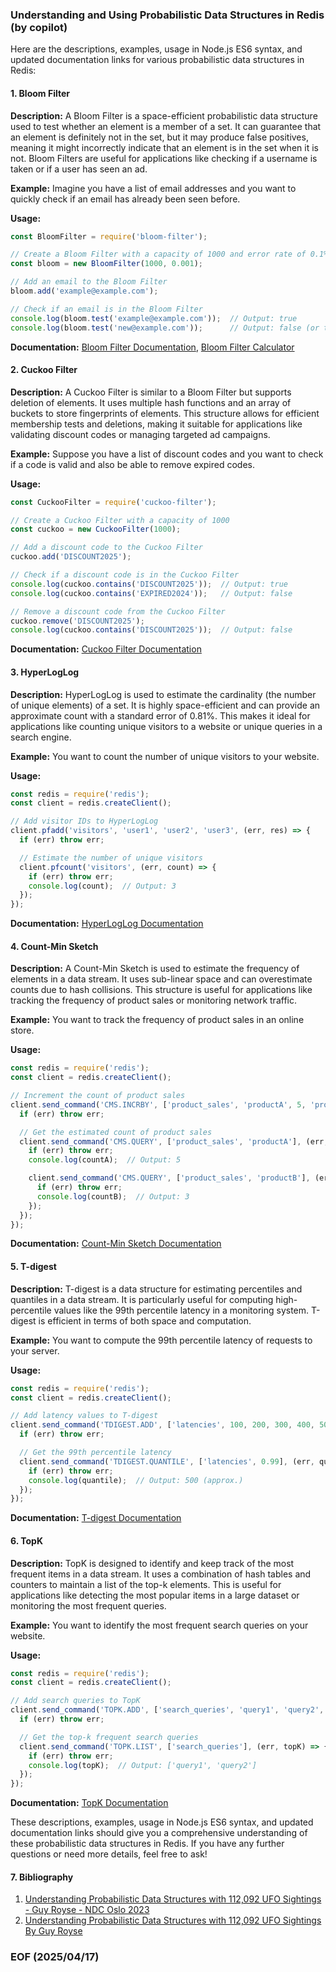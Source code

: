 ### Understanding and Using Probabilistic Data Structures in Redis (by copilot)

Here are the descriptions, examples, usage in Node.js ES6 syntax, and updated documentation links for various probabilistic data structures in Redis:


#### 1. Bloom Filter
**Description:** A Bloom Filter is a space-efficient probabilistic data structure used to test whether an element is a member of a set. It can guarantee that an element is definitely not in the set, but it may produce false positives, meaning it might incorrectly indicate that an element is in the set when it is not. Bloom Filters are useful for applications like checking if a username is taken or if a user has seen an ad.

**Example:** Imagine you have a list of email addresses and you want to quickly check if an email has already been seen before.

**Usage:** 
```javascript
const BloomFilter = require('bloom-filter');

// Create a Bloom Filter with a capacity of 1000 and error rate of 0.1%
const bloom = new BloomFilter(1000, 0.001);

// Add an email to the Bloom Filter
bloom.add('example@example.com');

// Check if an email is in the Bloom Filter
console.log(bloom.test('example@example.com'));  // Output: true
console.log(bloom.test('new@example.com'));      // Output: false (or true, but rarely)
```

**Documentation:** [Bloom Filter Documentation](https://redis.io/docs/latest/develop/data-types/probabilistic/bloom-filter/), [Bloom Filter Calculator](https://hur.st/bloomfilter/)


#### 2. Cuckoo Filter
**Description:** A Cuckoo Filter is similar to a Bloom Filter but supports deletion of elements. It uses multiple hash functions and an array of buckets to store fingerprints of elements. This structure allows for efficient membership tests and deletions, making it suitable for applications like validating discount codes or managing targeted ad campaigns.

**Example:** Suppose you have a list of discount codes and you want to check if a code is valid and also be able to remove expired codes.

**Usage:** 
```javascript
const CuckooFilter = require('cuckoo-filter');

// Create a Cuckoo Filter with a capacity of 1000
const cuckoo = new CuckooFilter(1000);

// Add a discount code to the Cuckoo Filter
cuckoo.add('DISCOUNT2025');

// Check if a discount code is in the Cuckoo Filter
console.log(cuckoo.contains('DISCOUNT2025'));  // Output: true
console.log(cuckoo.contains('EXPIRED2024'));   // Output: false

// Remove a discount code from the Cuckoo Filter
cuckoo.remove('DISCOUNT2025');
console.log(cuckoo.contains('DISCOUNT2025'));  // Output: false
```

**Documentation:** [Cuckoo Filter Documentation](https://redis.io/docs/latest/develop/data-types/probabilistic/cuckoo-filter/)


#### 3. HyperLogLog
**Description:** HyperLogLog is used to estimate the cardinality (the number of unique elements) of a set. It is highly space-efficient and can provide an approximate count with a standard error of 0.81%. This makes it ideal for applications like counting unique visitors to a website or unique queries in a search engine.

**Example:** You want to count the number of unique visitors to your website.

**Usage:** 
```javascript
const redis = require('redis');
const client = redis.createClient();

// Add visitor IDs to HyperLogLog
client.pfadd('visitors', 'user1', 'user2', 'user3', (err, res) => {
  if (err) throw err;

  // Estimate the number of unique visitors
  client.pfcount('visitors', (err, count) => {
    if (err) throw err;
    console.log(count);  // Output: 3
  });
});
```

**Documentation:** [HyperLogLog Documentation](https://redis.io/docs/latest/develop/data-types/probabilistic/hyperloglogs/)


#### 4. Count-Min Sketch
**Description:** A Count-Min Sketch is used to estimate the frequency of elements in a data stream. It uses sub-linear space and can overestimate counts due to hash collisions. This structure is useful for applications like tracking the frequency of product sales or monitoring network traffic.

**Example:** You want to track the frequency of product sales in an online store.

**Usage:** 
```javascript
const redis = require('redis');
const client = redis.createClient();

// Increment the count of product sales
client.send_command('CMS.INCRBY', ['product_sales', 'productA', 5, 'productB', 3], (err, res) => {
  if (err) throw err;

  // Get the estimated count of product sales
  client.send_command('CMS.QUERY', ['product_sales', 'productA'], (err, countA) => {
    if (err) throw err;
    console.log(countA);  // Output: 5

    client.send_command('CMS.QUERY', ['product_sales', 'productB'], (err, countB) => {
      if (err) throw err;
      console.log(countB);  // Output: 3
    });
  });
});
```

**Documentation:** [Count-Min Sketch Documentation](https://redis.io/docs/latest/develop/data-types/probabilistic/count-min-sketch/)


#### 5. T-digest
**Description:** T-digest is a data structure for estimating percentiles and quantiles in a data stream. It is particularly useful for computing high-percentile values like the 99th percentile latency in a monitoring system. T-digest is efficient in terms of both space and computation.

**Example:** You want to compute the 99th percentile latency of requests to your server.

**Usage:** 
```javascript
const redis = require('redis');
const client = redis.createClient();

// Add latency values to T-digest
client.send_command('TDIGEST.ADD', ['latencies', 100, 200, 300, 400, 500], (err, res) => {
  if (err) throw err;

  // Get the 99th percentile latency
  client.send_command('TDIGEST.QUANTILE', ['latencies', 0.99], (err, quantile) => {
    if (err) throw err;
    console.log(quantile);  // Output: 500 (approx.)
  });
});
```

**Documentation:** [T-digest Documentation](https://redis.io/docs/latest/develop/data-types/probabilistic/t-digest/)


#### 6. TopK
**Description:** TopK is designed to identify and keep track of the most frequent items in a data stream. It uses a combination of hash tables and counters to maintain a list of the top-k elements. This is useful for applications like detecting the most popular items in a large dataset or monitoring the most frequent queries.

**Example:** You want to identify the most frequent search queries on your website.

**Usage:** 
```javascript
const redis = require('redis');
const client = redis.createClient();

// Add search queries to TopK
client.send_command('TOPK.ADD', ['search_queries', 'query1', 'query2', 'query1', 'query3', 'query1'], (err, res) => {
  if (err) throw err;

  // Get the top-k frequent search queries
  client.send_command('TOPK.LIST', ['search_queries'], (err, topK) => {
    if (err) throw err;
    console.log(topK);  // Output: ['query1', 'query2']
  });
});
```

**Documentation:** [TopK Documentation](https://redis.io/docs/latest/commands/?group=topk)

These descriptions, examples, usage in Node.js ES6 syntax, and updated documentation links should give you a comprehensive understanding of these probabilistic data structures in Redis. If you have any further questions or need more details, feel free to ask!


#### 7. Bibliography 
1. [Understanding Probabilistic Data Structures with 112,092 UFO Sightings - Guy Royse - NDC Oslo 2023](https://youtu.be/M6XOniVANKI)
2. [Understanding Probabilistic Data Structures with 112,092 UFO Sightings By Guy Royse](https://youtu.be/qMp6jlxC238)


### EOF (2025/04/17)